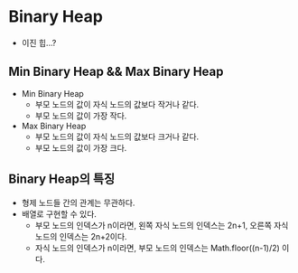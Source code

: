 # Binary Heap
- 이진 힙...?
## Min Binary Heap && Max Binary Heap
- Min Binary Heap
  - 부모 노드의 값이 자식 노드의 값보다 작거나 같다.
  - 부모 노드의 값이 가장 작다.
- Max Binary Heap
  - 부모 노드의 값이 자식 노드의 값보다 크거나 같다.
  - 부모 노드의 값이 가장 크다.

## Binary Heap의 특징
- 형제 노드들 간의 관계는 무관하다.
- 배열로 구현할 수 있다.
  - 부모 노드의 인덱스가 n이라면, 왼쪽 자식 노드의 인덱스는 2n+1, 오른쪽 자식 노드의 인덱스는 2n+2이다.
  - 자식 노드의 인덱스가 n이라면, 부모 노드의 인덱스는 Math.floor((n-1)/2) 이다.